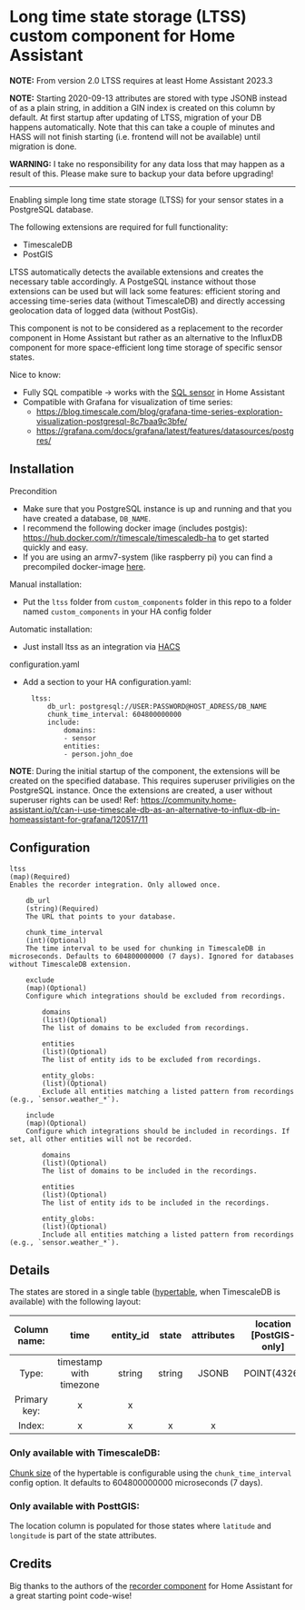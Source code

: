Long time state storage (LTSS) custom component for Home Assistant
========================================

**NOTE:** From version 2.0 LTSS requires at least Home Assistant 2023.3

**NOTE:** Starting 2020-09-13 attributes are stored with type JSONB instead of as a plain string, in addition a GIN index is created on this column by default. At first startup after updating of LTSS, migration of your DB happens automatically. Note that this can take a couple of minutes and HASS will not finish starting (i.e. frontend will not be available) until migration is done.

**WARNING:** I take no responsibility for any data loss that may happen as a result of this. Please make sure to backup your data before upgrading!

----

Enabling simple long time state storage (LTSS) for your sensor states in a PostgreSQL database.

The following extensions are required for full functionality:
* TimescaleDB
* PostGIS

LTSS automatically detects the available extensions and creates the necessary table accordingly. A PostgeSQL instance without those extensions can be used but will lack some features: efficient storing and accessing time-series data (without TimescaleDB) and directly accessing geolocation data of logged data (without PostGis).

This component is not to be considered as a replacement to the recorder component in Home Assistant but rather as an alternative to the InfluxDB component for more space-efficient long time storage of specific sensor states.

Nice to know:
* Fully SQL compatible -> works with the [SQL sensor](https://www.home-assistant.io/integrations/sql/) in Home Assistant
* Compatible with Grafana for visualization of time series:
    * https://blog.timescale.com/blog/grafana-time-series-exploration-visualization-postgresql-8c7baa9c3bfe/
    * https://grafana.com/docs/grafana/latest/features/datasources/postgres/

## Installation

Precondition
* Make sure that you PostgreSQL instance is up and running and that you have created a database, ```DB_NAME```. 
* I recommend the following docker image (includes postgis): https://hub.docker.com/r/timescale/timescaledb-ha to get started quickly and easy.
* If you are using an armv7-system (like raspberry pi) you can find a precompiled docker-image [here](https://hub.docker.com/repository/docker/dekiesel/timescaledb-postgis).


Manual installation:
* Put the ```ltss``` folder from ```custom_components``` folder in this repo to a folder named ```custom_components``` in your HA config folder

Automatic installation:
* Just install ltss as an integration via [HACS](https://hacs.xyz/)


configuration.yaml
* Add a section to your HA configuration.yaml:

        ltss:
            db_url: postgresql://USER:PASSWORD@HOST_ADRESS/DB_NAME
            chunk_time_interval: 604800000000
            include:
                domains:
                - sensor
                entities:
                - person.john_doe

**NOTE**: During the initial startup of the component, the extensions will be created on the specified database. This requires superuser priviligies on the PostgreSQL instance. Once the extensions are created, a user without superuser rights can be used! Ref: https://community.home-assistant.io/t/can-i-use-timescale-db-as-an-alternative-to-influx-db-in-homeassistant-for-grafana/120517/11

## Configuration

    ltss
    (map)(Required) 
    Enables the recorder integration. Only allowed once.

        db_url
        (string)(Required)
        The URL that points to your database.

        chunk_time_interval
        (int)(Optional)
        The time interval to be used for chunking in TimescaleDB in microseconds. Defaults to 604800000000 (7 days). Ignored for databases without TimescaleDB extension.

        exclude
        (map)(Optional)
        Configure which integrations should be excluded from recordings.

            domains
            (list)(Optional)
            The list of domains to be excluded from recordings.

            entities
            (list)(Optional)
            The list of entity ids to be excluded from recordings.

            entity_globs:
            (list)(Optional)
            Exclude all entities matching a listed pattern from recordings (e.g., `sensor.weather_*`).

        include
        (map)(Optional)
        Configure which integrations should be included in recordings. If set, all other entities will not be recorded.

            domains
            (list)(Optional)
            The list of domains to be included in the recordings.

            entities
            (list)(Optional)
            The list of entity ids to be included in the recordings.

            entity_globs:
            (list)(Optional)
            Include all entities matching a listed pattern from recordings (e.g., `sensor.weather_*`).

## Details
The states are stored in a single table ([hypertable](https://docs.timescale.com/latest/using-timescaledb/hypertables), when TimescaleDB is available) with the following layout:

| Column name: | time | entity_id | state | attributes | location [PostGIS-only] |
|:---:|:---:|:---:|:---:|:---:|:-----------------------:|
| Type: | timestamp with timezone | string | string | JSONB |       POINT(4326)       |
| Primary key: | x | x |  |  |  |
| Index: | x | x | x | x |                         |

### Only available with TimescaleDB:
[Chunk size](https://docs.timescale.com/latest/using-timescaledb/hypertables#best-practices) of the hypertable is configurable using the `chunk_time_interval` config option. It defaults to 604800000000 microseconds (7 days).

### Only available with PosttGIS:
The location column is populated for those states where ```latitude``` and ```longitude``` is part of the state attributes.

## Credits
Big thanks to the authors of the [recorder component](https://github.com/home-assistant/home-assistant/tree/dev/homeassistant/components/recorder) for Home Assistant for a great starting point code-wise!
